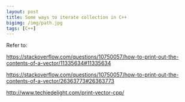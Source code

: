 ```yaml
---
layout: post
title: Some ways to iterate collection in C++
bigimg: /img/path.jpg
tags: [C++]
---
```





Refer to: 

https://stackoverflow.com/questions/10750057/how-to-print-out-the-contents-of-a-vector/11335634#11335634

https://stackoverflow.com/questions/10750057/how-to-print-out-the-contents-of-a-vector/26363773#26363773

http://www.techiedelight.com/print-vector-cpp/

